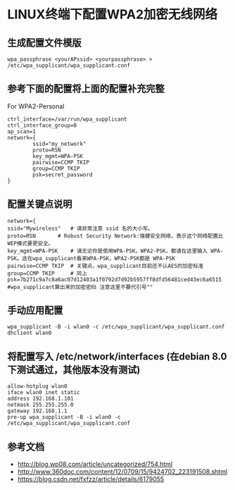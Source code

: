 # LINUX终端下配置WPA2加密无线网络

## 生成配置文件模版
 
    wpa_passphrase <yourAPssid> <yourpassphrase> > /etc/wpa_supplicant/wpa_supplicant.conf

## 参考下面的配置将上面的配置补充完整

For WPA2-Personal

```  
ctrl_interface=/var/run/wpa_supplicant
ctrl_interface_group=0
ap_scan=1
network={
        ssid="my_network"
        proto=RSN
        key_mgmt=WPA-PSK
        pairwise=CCMP TKIP
        group=CCMP TKIP
        psk=secret_password
}
```


## 配置关键点说明

```
network={
ssid="Mywireless" 	# 请非常注意 ssid 名的大小写。
proto=RSN 		# Robust Security Network:强健安全网络，表示这个网络配置比WEP模式要更安全。
key_mgmt=WPA-PSK 	# 请无论你是使用WPA-PSK，WPA2-PSK，都请在这里输入 WPA-PSK。这在wpa_supplicant看来WPA-PSK，WPA2-PSK都是 WPA-PSK
pairwise=CCMP TKIP 	# 关键点，wpa_supplicant目前还不认AES的加密标准
group=CCMP TKIP 	# 同上
psk=7b271c9a7c8a6ac07d12403a1f0792d7d92b5957ff8dfd56481ced43ec6a6515 #wpa_supplicant算出来的加密密码 注意这里不要代引号"" 
```

##  手动应用配置

```
wpa_supplicant -B -i wlan0 -c /etc/wpa_supplicant/wpa_supplicant.conf
dhclient wlan0
```

## 将配置写入 /etc/network/interfaces (在debian 8.0 下测试通过，其他版本没有测试)

```
allow-hotplug wlan0
iface wlan0 inet static
address 192.168.1.101
netmask 255.255.255.0
gateway 192.168.1.1
pre-up wpa_supplicant -B -i wlan0 -c /etc/wpa_supplicant/wpa_supplicant.conf
```



## 参考文档

* <http://blog.wp08.com/article/uncategorized/754.html>
* <http://www.360doc.com/content/12/0709/15/9424702_223191508.shtml>
* https://blog.csdn.net/fxfzz/article/details/6179055


